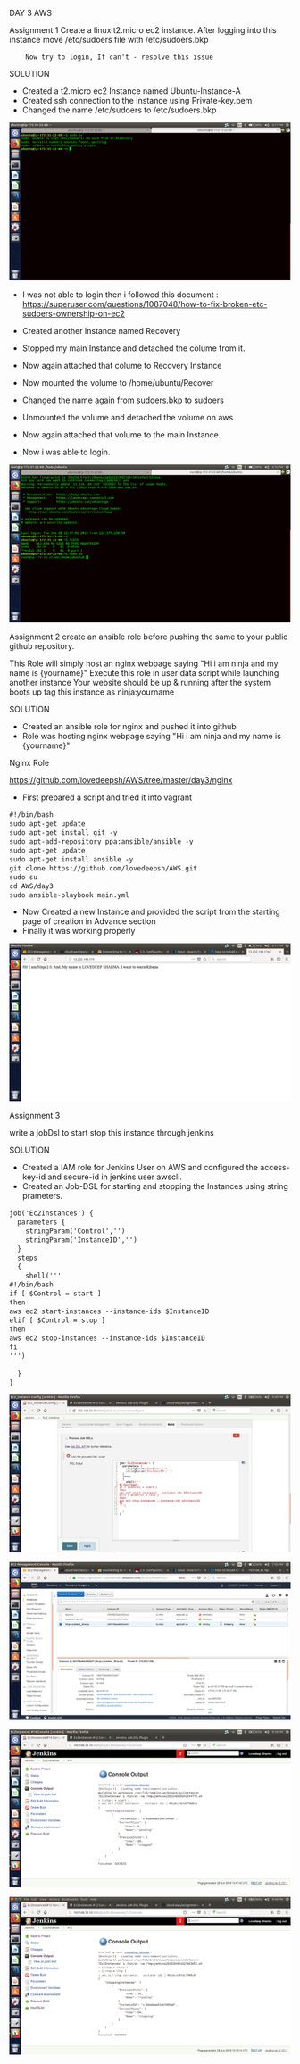 DAY 3 AWS

Assignment 1
Create a linux t2.micro ec2 instance. After logging into this instance move /etc/sudoers file with /etc/sudoers.bkp
        
        Now try to login, If can't - resolve this issue

SOLUTION

- Created a t2.micro ec2 Instance named Ubuntu-Instance-A
- Created ssh connection to the Instance using Private-key.pem
- Changed the name /etc/sudoers to /etc/sudoers.bkp

![Error](https://github.com/lovedeepsh/AWS/blob/master/AWS-day3-images/error123.png)

- I was not able to login then i followed this document : https://superuser.com/questions/1087048/how-to-fix-broken-etc-sudoers-ownership-on-ec2

- Created another Instance named Recovery
- Stopped my main Instance and detached the colume from it.
- Now again attached that colume to Recovery Instance
- Now mounted the volume to /home/ubuntu/Recover
- Changed the name again from sudoers.bkp to sudoers
- Unmounted the volume and detached the volume on aws
- Now again attached that volume to the main Instance.
- Now i was able to login.

![Access](https://github.com/lovedeepsh/AWS/blob/master/AWS-day3-images/ubuntu-publicA.png)



Assignment 2
create an ansible role before pushing the same to your public github repository.

This Role will simply host an nginx webpage saying
"Hi i am ninja and my name is {yourname}" 
Execute this role in user data script while launching another instance
Your website should be up & running after the system boots up
tag this instance as ninja:yourname

SOLUTION

- Created an ansible role for nginx and pushed it into github
- Role was hosting nginx webpage saying "Hi i am ninja and my name is {yourname}"

Nginx Role

https://github.com/lovedeepsh/AWS/tree/master/day3/nginx

- First prepared a script and tried it into vagrant

```
#!/bin/bash
sudo apt-get update
sudo apt-get install git -y
sudo apt-add-repository ppa:ansible/ansible -y
sudo apt-get update
sudo apt-get install ansible -y
git clone https://github.com/lovedeepsh/AWS.git
sudo su
cd AWS/day3
sudo ansible-playbook main.yml
```

- Now Created a new Instance and provided the script from the starting page of creation in Advance section
- Finally it was working properly

![Nginx Output](https://github.com/lovedeepsh/AWS/blob/master/AWS-day3-images/output-nginx.png)


Assignment 3

write a jobDsl to start stop this instance through jenkins

SOLUTION

- Created a IAM role for Jenkins User on AWS and configured the access-key-id and secure-id in jenkins user awscli.
- Created an Job-DSL for starting and stopping the Instances using string prameters.
```
job('Ec2Instances') {
  parameters {
    stringParam('Control','')
    stringParam('InstanceID','')
  }
  steps
  {
    shell('''
#!/bin/bash
if [ $Control = start ]
then
aws ec2 start-instances --instance-ids $InstanceID
elif [ $Control = stop ]
then
aws ec2 stop-instances --instance-ids $InstanceID
fi
''')
   
  }
}
```

![DSL](https://github.com/lovedeepsh/AWS/blob/master/AWS-day3-images/dsl.png)

![Ninja:Lovedeep_Sharma](https://github.com/lovedeepsh/AWS/blob/master/AWS-day3-images/Ninja:Lovedeep_Sharma.png)

![Start Instance](https://github.com/lovedeepsh/AWS/blob/master/AWS-day3-images/start-instance.png)

![Stop Instance](https://github.com/lovedeepsh/AWS/blob/master/AWS-day3-images/stop-Instance.png)
